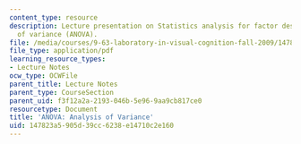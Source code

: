 ```yaml
---
content_type: resource
description: Lecture presentation on Statistics analysis for factor design and analysis
  of variance (ANOVA).
file: /media/courses/9-63-laboratory-in-visual-cognition-fall-2009/147823a5905d39cc6238e14710c2e160_MIT9_63F09_lec10.pdf
file_type: application/pdf
learning_resource_types:
- Lecture Notes
ocw_type: OCWFile
parent_title: Lecture Notes
parent_type: CourseSection
parent_uid: f3f12a2a-2193-046b-5e96-9aa9cb817ce0
resourcetype: Document
title: 'ANOVA: Analysis of Variance'
uid: 147823a5-905d-39cc-6238-e14710c2e160
---
```

